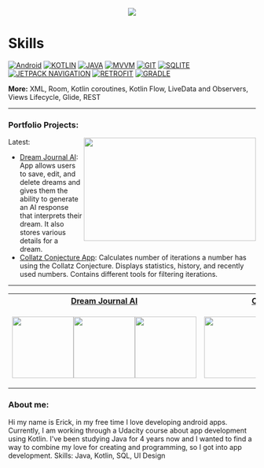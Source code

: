 <!-- Typing SVG by DenverCoder1 - https://github.com/DenverCoder1/readme-typing-svg -->
<p align="center">
  <a href="https://github.com/DenverCoder1/readme-typing-svg"><img src="https://readme-typing-svg.demolab.com?font=Fira+Code&duration=3000&pause=1000&center=true&width=435&lines=Welcome!+My+name+is+Erick+Sorto%F0%9F%91%8B%F0%9F%8F%BB;Android+Developer"></a>
</p>

# Skills
[![Android](https://img.shields.io/badge/Android-3DDC84?logo=Android&logoColor=white&style=for-the-badge)](https://github.com/ErickSorto)
[![KOTLIN](https://img.shields.io/badge/KOTLIN-7F52FF?logo=KOTLIN&logoColor=white&style=for-the-badge)](https://github.com/ErickSorto)
[![JAVA](https://img.shields.io/badge/JAVA-a8732f?&style=for-the-badge)](https://github.com/ErickSorto)
[![MVVM](https://img.shields.io/badge/MVVM-ed9242?&style=for-the-badge)](https://github.com/ErickSorto)
[![GIT](https://img.shields.io/badge/git-F05032?style=for-the-badge&logo=git&logoColor=white)](https://github.com/ErickSorto)
[![SQLITE](https://img.shields.io/badge/SQLite-003B57?logo=SQLite&logoColor=white&style=for-the-badge)](https://github.com/ErickSorto)
[![JETPACK NAVIGATION](https://img.shields.io/badge/Jetpack%20Navigation-6b52bf?&style=for-the-badge)](https://github.com/ErickSorto)
[![RETROFIT](https://img.shields.io/badge/retrofit-67b586?logo=square&logoColor=white&style=for-the-badge)](https://github.com/ErickSorto)
[![GRADLE](https://img.shields.io/badge/gradle-02303A?logo=Gradle&logoColor=white&style=for-the-badge)](https://github.com/ErickSorto)

**More:**
XML, Room, Kotlin coroutines, Kotlin Flow, LiveData and Observers, Views Lifecycle, Glide, REST

---

### Portfolio Projects:

<img align="right" height="210px" width="350px" src="https://github-readme-stats.vercel.app/api/top-langs/?username=ErickSorto&layout=compact&theme=chartreuse-dark&title_color=ffffff&langs_count=3" />

Latest:
- [Dream Journal AI](https://github.com/ErickSorto/Dream-Journal-AI): App allows users to save, edit, and delete dreams and gives them the ability to generate an AI response that interprets their dream. It also stores various details for a dream. 
- [Collatz Conjecture App](https://github.com/ErickSorto/Collatz-Calculator): Calculates number of iterations a number has using the Collatz Conjecture. Displays statistics, history, and recently used numbers. Contains different tools for filtering iterations. 


---


<table align= "center">
<tr>
<th><a href="https://github.com/ErickSorto/Dream-Journal-AI">Dream Journal AI</th>
<th><a href="https://github.com/ErickSorto/Collatz-Calculator"> Collatz Conjecture App</th>
</tr>
<tr>

<td width="50%">

<p align="Center" style="display:flex">
    <a href="https://github.com/ErickSorto/Collatz-Calculator">
        <img width=125 src="https://user-images.githubusercontent.com/85327212/198681623-f76b4882-f073-4be1-90d0-4d9487890f8a.gif" />
    </a>
    <a href="https://github.com/ErickSorto/Collatz-Calculator">
        <img width=125 src="https://user-images.githubusercontent.com/85327212/198683804-e7395df9-2933-4fc1-afd6-17d06218051e.gif" />
    </a>
  <a href="https://github.com/ErickSorto/Collatz-Calculator">
        <img width=125 src="https://user-images.githubusercontent.com/85327212/198685322-cc254a20-5566-4724-a426-36bdf00d8472.gif" />
    </a>
</p>

</td>




  <td width="50%">

<p align="Right" style="display:flex">
    <a href="https://github.com/ErickSorto/Collatz-Calculator">
        <img width=125 src="https://user-images.githubusercontent.com/85327212/197114704-f2516b35-a725-47a4-acda-af08c0a32128.gif" />
    </a>
    <a href="https://github.com/ErickSorto/Collatz-Calculator">
        <img width=125 src="https://user-images.githubusercontent.com/85327212/197114706-9b798f13-7bd5-410e-8a74-f8168aa6f985.gif" />
    </a>
  <a href="https://github.com/ErickSorto/Collatz-Calculator">
        <img width=125 src="https://user-images.githubusercontent.com/85327212/197114706-9b798f13-7bd5-410e-8a74-f8168aa6f985.gif" />
    </a>
</p>

</td></tr> </table>


### About me:
Hi my name is Erick, in my free time I love developing android apps. Currently, I am working through a Udacity course about app development using Kotlin. I've been studying Java for 4 years now and I wanted to find a way to combine my love for creating and programming, so I got into app development. 
Skills: Java, Kotlin, SQL, UI Design
<!---
ErickSorto/ErickSorto is a ✨ special ✨ repository because its `README.md` (this file) appears on your GitHub profile.
You can click the Preview link to take a look at your changes.![dj_display_gif](https://user-images.githubusercontent.com/85327212/198681623-f76b4882-f073-4be1-90d0-4d9487890f8a.gif)

--->

